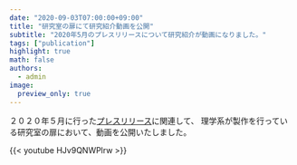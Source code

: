 ```yaml
---
date: "2020-09-03T07:00:00+09:00"
title: "研究室の扉にて研究紹介動画を公開"
subtitle: "2020年5月のプレスリリースについて研究紹介が動画になりました。"
tags: ["publication"]
highlight: true
math: false
authors:
  - admin
image:
  preview_only: true
---
```


２０２０年５月に行った[プレスリリース](https://www.s.u-tokyo.ac.jp/ja/press/2020/6891/)に関連して、
理学系が製作を行っている研究室の扉において、動画を公開いたしました。

<!--more-->

{{< youtube HJv9QNWPlrw >}}

